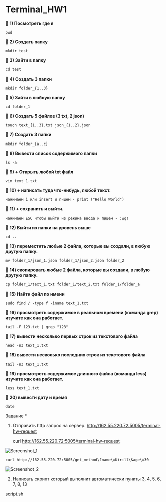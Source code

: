 # Terminal_HW1 

:small_blue_diamond: **1) Посмотреть где я** 

    pwd
    
:small_blue_diamond: **2) Создать папку**
    
    mkdir test
    
:small_blue_diamond: **3) Зайти в папку**

    cd test


:small_blue_diamond: **4) Создать 3 папки**

    mkdir folder_{1..3}

:small_blue_diamond: **5) Зайти в любоую папку** 

    cd folder_1 

:small_blue_diamond: **6) Создать 5 файлов (3 txt, 2 json)** 

    touch text_{1..3}.txt json_{1..2}.json

:small_blue_diamond: **7) Создать 3 папки**

    mkdir folder_{a..c}

:small_blue_diamond: **8) Вывести список содержимого папки**

    ls -a

:small_blue_diamond: **9) + Открыть любой txt файл**

    vim text_1.txt

:small_blue_diamond: **10) + написать туда что-нибудь, любой текст.**

    нажимаем i или insert и пишем - print ("Hello World")

:small_blue_diamond: **11) + сохранить и выйти.**

    нажимаем ESC чтобы выйти из режима ввода и пишем - :wq!

:small_blue_diamond: **12) Выйти из папки на уровень выше**

    cd ..

:small_blue_diamond: **13) переместить любые 2 файла, которые вы создали, в любую другую папку.**

    mv folder_1/json_1.json folder_1/json_2.json folder_2 

:small_blue_diamond: **14) скопировать любые 2 файла, которые вы создали, в любую другую папку.**

    cp folder_1/text_1.txt folder_1/text_2.txt folder_1/folder_a  

:small_blue_diamond: **15) Найти файл по имени**

    sudo find / -type f -iname text_1.txt
    
:small_blue_diamond: **16) просмотреть содержимое в реальном времени (команда grep) изучите как она работает.**

    tail -F 123.txt | grep "123" 


:small_blue_diamond: **17) вывести несколько первых строк из текстового файла**

    head -n3 text_1.txt

:small_blue_diamond: **18) вывести несколько последних строк из текстового файла**

    tail -n3 text_1.txt
    
:small_blue_diamond: **19) просмотреть содержимое длинного файла (команда less) изучите как она работает.**

    less text_1.txt

:small_blue_diamond: **20) вывести дату и время** 

    date


Задание *
1) Отправить http запрос на сервер.
http://162.55.220.72:5005/terminal-hw-request

    curl http://162.55.220.72:5005/terminal-hw-request
    
![Screenshot_1](https://i.imgur.com/WBTeduQ.png)

    curl http://162.55.220.72:5005/get_method\?name\=Kirill\&age\=30 

![Screenshot_2](https://i.imgur.com/rRUMyHc.png)

2) Написать скрипт который выполнит автоматически пункты 3, 4, 5, 6, 7, 8, 13    

[script.sh](https://github.com/KirillKovalkin/Terminal_HW1/blob/main/script.sh)
